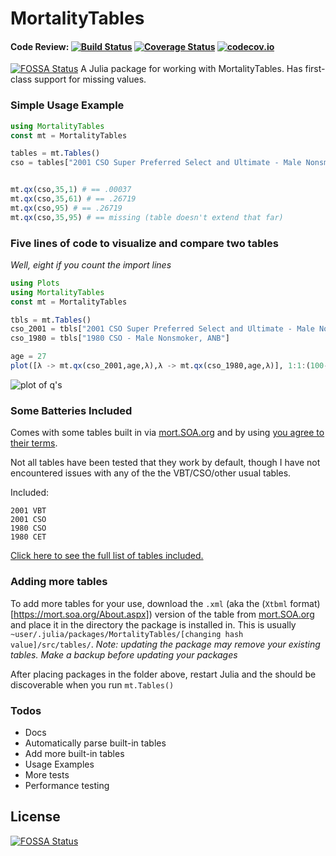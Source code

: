# MortalityTables

#### Code Review: [![Build Status](https://travis-ci.org/alecloudenback/MortalityTables.jl.svg?branch=master)](https://travis-ci.org/alecloudenback/MortalityTables.jl) [![Coverage Status](https://coveralls.io/repos/github/alecloudenback/MortalityTables.jl/badge.svg?branch=master)](https://coveralls.io/github/alecloudenback/MortalityTables.jl?branch=master) [![codecov.io](http://codecov.io/github/alecloudenback/MortalityTables.jl/coverage.svg?branch=master)](http://codecov.io/github/alecloudenback/MortalityTables.jl?branch=master)
[![FOSSA Status](https://app.fossa.io/api/projects/git%2Bgithub.com%2Falecloudenback%2FMortalityTables.jl.svg?type=shield)](https://app.fossa.io/projects/git%2Bgithub.com%2Falecloudenback%2FMortalityTables.jl?ref=badge_shield)
A Julia package for working with MortalityTables. Has first-class support for missing values.

### Simple Usage Example

```julia
using MortalityTables
const mt = MortalityTables

tables = mt.Tables()
cso = tables["2001 CSO Super Preferred Select and Ultimate - Male Nonsmoker, ANB"]


mt.qx(cso,35,1) # == .00037
mt.qx(cso,35,61) # == .26719
mt.qx(cso,95) # == .26719
mt.qx(cso,35,95) # == missing (table doesn't extend that far)
```

### Five lines of code to visualize and compare two tables
*Well, eight if you count the import lines*
```julia
using Plots
using MortalityTables
const mt = MortalityTables

tbls = mt.Tables()
cso_2001 = tbls["2001 CSO Super Preferred Select and Ultimate - Male Nonsmoker, ANB"]
cso_1980 = tbls["1980 CSO - Male Nonsmoker, ANB"]

age = 27
plot([λ -> mt.qx(cso_2001,age,λ),λ -> mt.qx(cso_1980,age,λ)], 1:1:(100-age),label = ["2001 CSO M SuperPref NS" "1980 CSO M NS"], plot_title = ["Comparison of 1980 and 2001 CSO"])
```
![plot of q's](https://i.imgur.com/BvsplkB.png)



### Some Batteries Included

Comes with some tables built in via [mort.SOA.org](https://mort.soa.org) and by using [you agree to their terms](https://mort.soa.org/TermsOfUse.aspx). 

Not all tables have been tested that they work by default, though I have not encountered issues with any of the the VBT/CSO/other usual tables.

Included:
```
2001 VBT
2001 CSO
1980 CSO
1980 CET
```

[Click here to see the full list of tables included.](BundledTables.md)



### Adding more tables

To add more tables for your use, download the `.xml` (aka the (`Xtbml` format)[https://mort.soa.org/About.aspx]) version of the table from [mort.SOA.org](https://mort.soa.org) and place it in the directory the package is installed in. This is usually `~user/.julia/packages/MortalityTables/[changing hash value]/src/tables/`. *Note: updating the package may remove your existing tables. Make a backup before updating your packages*

After placing packages in the folder above, restart Julia and the should be discoverable when you run `mt.Tables()`

### Todos

- Docs
- Automatically parse built-in tables
- Add more built-in tables
- Usage Examples
- More tests
- Performance testing


## License
[![FOSSA Status](https://app.fossa.io/api/projects/git%2Bgithub.com%2Falecloudenback%2FMortalityTables.jl.svg?type=large)](https://app.fossa.io/projects/git%2Bgithub.com%2Falecloudenback%2FMortalityTables.jl?ref=badge_large)